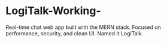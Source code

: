 # LogiTalk-Working-
Real-time chat web app built with the MERN stack. Focused on performance, security, and clean UI. Named it LogiTalk.
